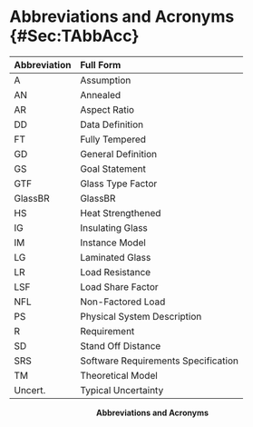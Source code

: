 # Abbreviations and Acronyms {#Sec:TAbbAcc}

<div id="Table:TAbbAcc"></div>

|Abbreviation|Full Form                          |
|:-----------|:----------------------------------|
|A           |Assumption                         |
|AN          |Annealed                           |
|AR          |Aspect Ratio                       |
|DD          |Data Definition                    |
|FT          |Fully Tempered                     |
|GD          |General Definition                 |
|GS          |Goal Statement                     |
|GTF         |Glass Type Factor                  |
|GlassBR     |GlassBR                            |
|HS          |Heat Strengthened                  |
|IG          |Insulating Glass                   |
|IM          |Instance Model                     |
|LG          |Laminated Glass                    |
|LR          |Load Resistance                    |
|LSF         |Load Share Factor                  |
|NFL         |Non-Factored Load                  |
|PS          |Physical System Description        |
|R           |Requirement                        |
|SD          |Stand Off Distance                 |
|SRS         |Software Requirements Specification|
|TM          |Theoretical Model                  |
|Uncert.     |Typical Uncertainty                |

**<p align="center">Abbreviations and Acronyms</p>**
